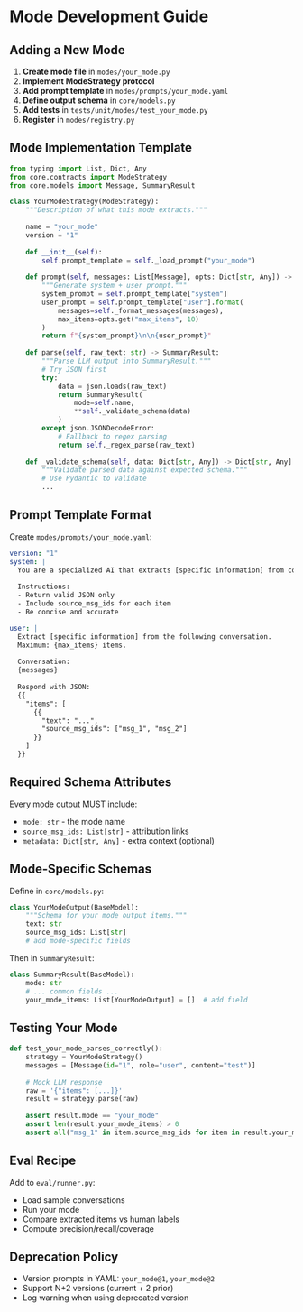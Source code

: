 # Mode Development Guide

## Adding a New Mode

1. **Create mode file** in `modes/your_mode.py`
2. **Implement ModeStrategy protocol**
3. **Add prompt template** in `modes/prompts/your_mode.yaml`
4. **Define output schema** in `core/models.py`
5. **Add tests** in `tests/unit/modes/test_your_mode.py`
6. **Register** in `modes/registry.py`

## Mode Implementation Template

```python
from typing import List, Dict, Any
from core.contracts import ModeStrategy
from core.models import Message, SummaryResult

class YourModeStrategy(ModeStrategy):
    """Description of what this mode extracts."""
    
    name = "your_mode"
    version = "1"
    
    def __init__(self):
        self.prompt_template = self._load_prompt("your_mode")
    
    def prompt(self, messages: List[Message], opts: Dict[str, Any]) -> str:
        """Generate system + user prompt."""
        system_prompt = self.prompt_template["system"]
        user_prompt = self.prompt_template["user"].format(
            messages=self._format_messages(messages),
            max_items=opts.get("max_items", 10)
        )
        return f"{system_prompt}\n\n{user_prompt}"
    
    def parse(self, raw_text: str) -> SummaryResult:
        """Parse LLM output into SummaryResult."""
        # Try JSON first
        try:
            data = json.loads(raw_text)
            return SummaryResult(
                mode=self.name,
                **self._validate_schema(data)
            )
        except json.JSONDecodeError:
            # Fallback to regex parsing
            return self._regex_parse(raw_text)
    
    def _validate_schema(self, data: Dict[str, Any]) -> Dict[str, Any]:
        """Validate parsed data against expected schema."""
        # Use Pydantic to validate
        ...
```

## Prompt Template Format

Create `modes/prompts/your_mode.yaml`:

```yaml
version: "1"
system: |
  You are a specialized AI that extracts [specific information] from conversations.
  
  Instructions:
  - Return valid JSON only
  - Include source_msg_ids for each item
  - Be concise and accurate

user: |
  Extract [specific information] from the following conversation.
  Maximum: {max_items} items.
  
  Conversation:
  {messages}
  
  Respond with JSON:
  {{
    "items": [
      {{
        "text": "...",
        "source_msg_ids": ["msg_1", "msg_2"]
      }}
    ]
  }}
```

## Required Schema Attributes

Every mode output MUST include:
- `mode: str` - the mode name
- `source_msg_ids: List[str]` - attribution links
- `metadata: Dict[str, Any]` - extra context (optional)

## Mode-Specific Schemas

Define in `core/models.py`:

```python
class YourModeOutput(BaseModel):
    """Schema for your_mode output items."""
    text: str
    source_msg_ids: List[str]
    # add mode-specific fields
```

Then in `SummaryResult`:
```python
class SummaryResult(BaseModel):
    mode: str
    # ... common fields ...
    your_mode_items: List[YourModeOutput] = []  # add field
```

## Testing Your Mode

```python
def test_your_mode_parses_correctly():
    strategy = YourModeStrategy()
    messages = [Message(id="1", role="user", content="test")]
    
    # Mock LLM response
    raw = '{"items": [...]}'
    result = strategy.parse(raw)
    
    assert result.mode == "your_mode"
    assert len(result.your_mode_items) > 0
    assert all("msg_1" in item.source_msg_ids for item in result.your_mode_items)
```

## Eval Recipe

Add to `eval/runner.py`:
- Load sample conversations
- Run your mode
- Compare extracted items vs human labels
- Compute precision/recall/coverage

## Deprecation Policy
- Version prompts in YAML: `your_mode@1`, `your_mode@2`
- Support N+2 versions (current + 2 prior)
- Log warning when using deprecated version
